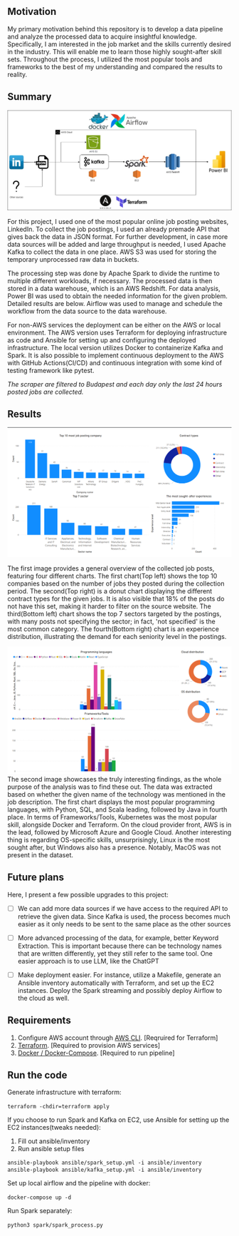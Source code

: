 ## Motivation
My primary motivation behind this repository is to develop a data pipeline and analyze the processed data to acquire insightful knowledge. Specifically, I am interested in the job market and the skills currently desired in the industry. This will enable me to learn those highly sought-after skill sets. Throughout the process, I utilized the most popular tools and frameworks to the best of my understanding and compared the results to reality.

## Summary

![Alt text](assets/project_summary.jpg)

For this project, I used one of the most popular online job posting websites,  LinkedIn. To collect the job postings, I used an already premade API that gives back the data in JSON format. For further development, in case more data sources will be added and large throughput is needed, I used Apache Kafka to collect the data in one place. AWS S3 was used for storing the temporary unprocessed raw data in buckets.

The processing step was done by Apache Spark to divide the runtime to  multiple different workloads, if necessary. The processed data is then stored in a data warehouse, which is an AWS Redshift. For data analysis, Power BI was used to obtain the needed information for the given problem. Detailed results are below. Airflow was used to manage and schedule the workflow from the data source to the data warehouse.

For non-AWS services the deployment can be either on the AWS or local environment. The AWS version uses Terraform for deploying infrastructure as code and Ansible for setting up and configuring the deployed infrastructure. The local version utilizes Docker to containerize Kafka and Spark. It is also possible to implement continuous deployment to the AWS with GitHub Actions(CI/CD) and continuous integration with some kind of testing framework like pytest.

*The scraper are filtered to Budapest and each day only the last 24 hours posted jobs are collected.*



## Results 
![Alt text](assets/General_overview.png)

The first image provides a general overview of the collected job posts, featuring four different charts. The first chart(Top left) shows the top 10 companies based on the number of jobs they posted during the collection period. The second(Top right) is a donut chart displaying the different contract types for the given jobs. It is also visible that 18% of the posts do not have this set, making it harder to filter on the source website. The third(Bottom left) chart shows the top 7 sectors targeted by the postings, with many posts not specifying the sector; in fact, 'not specified' is the most common category. The fourth(Bottom right) chart is an experience distribution, illustrating the demand for each seniority level in the postings.

![Alt text](assets/Skill_specific.png)
The second image showcases the truly interesting findings, as the whole purpose of the analysis was to find these out. The data was extracted based on whether the given name of the technology was mentioned in the job description. The first chart displays the most popular programming languages, with Python, SQL, and Scala leading, followed by Java in fourth place. In terms of Frameworks/Tools, Kubernetes was the most popular skill, alongside Docker and Terraform. On the cloud provider front, AWS is in the lead, followed by Microsoft Azure and Google Cloud. Another interesting thing is regarding OS-specific skills, unsurprisingly, Linux is the most sought after, but Windows also has a presence. Notably, MacOS was not present in the dataset.

## Future plans

Here, I present a few possible upgrades to this project:

- [ ]  We can add more data sources if we have access to the required API to retrieve the given data. Since Kafka is used, the process becomes much easier as it only needs to be sent to the same place as the other sources
- [ ] More advanced processing of the data, for example, better Keyword Extraction. This is important because there can be technology names that are written differently, yet they still refer to the same tool. One easier approach is to use LLM, like the ChatGPT
- [ ] Make deployment easier. For instance, utilize a Makefile, generate an Ansible inventory automatically with Terraform, and set up the EC2 instances. Deploy the Spark streaming and possibly deploy Airflow to the cloud as well.


## Requirements

1. Configure AWS account through [AWS CLI](https://aws.amazon.com/cli/). [Reqruired for Terraform]
2. [Terraform](https://www.terraform.io/). [Required to provision AWS services]
3. [Docker / Docker-Compose](https://www.docker.com/). [Required to run pipeline]

## Run the code

Generate infrastructure with terraform:

`terraform -chdir=terraform apply`

If you choose to run Spark and Kafka on EC2, use Ansible for setting up the EC2 instances(tweaks needed):
1. Fill out ansible/inventory
2. Run ansible setup files
```
ansible-playbook ansible/spark_setup.yml -i ansible/inventory
ansible-playbook ansible/kafka_setup.yml -i ansible/inventory
```

Set up local airflow and the pipeline with docker:

`docker-compose up -d`

Run Spark separately:

`python3 spark/spark_process.py`
